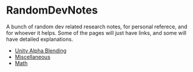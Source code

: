 # RandomDevNotes
A bunch of random dev related research notes, for personal referece, and for whoever it helps. Some of the pages will just have links, and some will have detailed explanations.

* [Unity Alpha Blending](https://github.com/Demkeys/RandomDevNotes/tree/master/UnityAlphaBlending)
* [Miscellaneous](https://github.com/Demkeys/RandomDevNotes/blob/master/Miscellaneous.md)
* [Math](https://github.com/Demkeys/RandomDevNotes/blob/master/Math.md)

